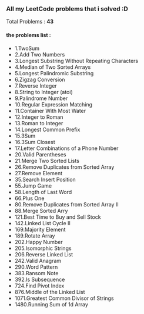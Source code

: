 ﻿### All my LeetCode problems that i solved :D
Total Problems : **43**
#### the problems list : 
  - 1.TwoSum
  - 2.Add Two Numbers
  - 3.Longest Substring Without Repeating Characters
  - 4.Median of Two Sorted Arrays
  - 5.Longest Palindromic Substring
  - 6.Zigzag Conversion
  - 7.Reverse Integer
  - 8.String to Integer (atoi)
  - 9.Palindrome Number
  - 10.Regular Expression Matching
  - 11.Container With Most Water
  - 12.Integer to Roman
  - 13.Roman to Integer
  - 14.Longest Common Prefix
  - 15.3Sum
  - 16.3Sum Closest
  - 17.Letter Combinations of a Phone Number
  - 20.Valid Parentheses
  - 21.Merge Two Sorted Lists
  - 26.Remove Duplicates from Sorted Array
  - 27.Remove Element
  - 35.Search Insert Position
  - 55.Jump Game
  - 58.Length of Last Word
  - 66.Plus One
  - 80.Remove Duplicates from Sorted Array II
  - 88.Merge Sorted Arry
  - 121.Best Time to Buy and Sell Stock
  - 142.Linked List Cycle II
  - 169.Majority Element
  - 189.Rotate Array
  - 202.Happy Number
  - 205.Isomorphic Strings
  - 206.Reverse Linked List
  - 242.Valid Anagram
  - 290.Word Pattern
  - 383.Ransom Note
  - 392.Is Subsequence
  - 724.Find Pivot Index
  - 876.Middle of the Linked List
  - 1071.Greatest Common Divisor of Strings
  - 1480.Running Sum of 1d Array

